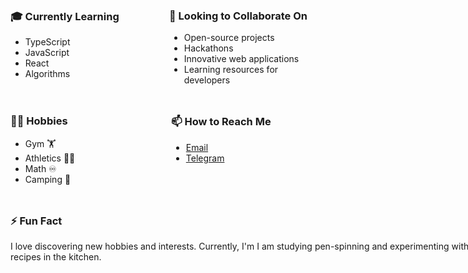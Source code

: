 <div style="display: flex; flex-wrap: wrap; gap: 10px;">

<div style="flex: 1; min-width: 180px;">
  <h3>🎓 Currently Learning</h3>
  <ul>
    <li>TypeScript</li>
    <li>JavaScript</li>
    <li>React</li>
    <li>Algorithms</li>
  </ul>
</div>

<div style="flex: 1; min-width: 250px;">
  <h3>💼 Looking to Collaborate On</h3>
  <ul>
    <li>Open-source projects</li>
    <li>Hackathons</li>
    <li>Innovative web applications</li>
    <li>Learning resources for developers</li>
  </ul>
</div>

<div style="flex: 1; min-width: 150px;">
  <h3>🚴‍♂️ Hobbies </h3>
  <ul>
    <li>Gym 🏋</li>
    <li>Athletics 🏃‍♂️</li>
    <li>Math ♾️</li>
    <li>Camping 🚙</li>
  </ul>
</div>

<div style="flex: 1; min-width: 180px;">
  <h3>📫 How to Reach Me</h3>
  <ul>
    <li><a href="artem_fedchenko_2017@mail.ru">Email</a></li>
    <li><a href="https://t.me/fedddchenko">Telegram</a></li>
  </ul>
</div>

<div style="flex: 1; min-width: 800px;">
  <h3>⚡ Fun Fact</h3>
  <p>I love discovering new hobbies and interests. Currently, I'm I am studying pen-spinning and experimenting with new recipes in the kitchen.</p>
</div>

</div>
